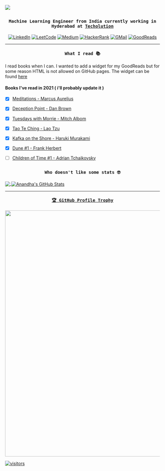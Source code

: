 ![](https://github.com/anandhakrishnanh/anandhakrishnanh/blob/main/assets/banner_cropped_hd.gif)
## <p align="center"><h4 align="center"><samp> Machine Learning Engineer from India currently working in Hyderabad at [Techolution](https://techolution.com/) </samp></h4></p>

<p align="center">
  <a href="www.linkedin.com/in/anandhakrishnanh"><img alt="LinkedIn" title="LinkedIn"src="https://img.shields.io/badge/Linkedin-0A66C2?style=for-the-badge&logo=Linkedin&logoColor=white"></a>
  <a href="https://leetcode.com/anandhakrishnanh/"><img alt="LeetCode" title="LeetCode"src="https://img.shields.io/badge/leetcode-%230077B5.svg?&style=for-the-badge&logo=leetcode"></a>
  <a href="https://medium.com/@anandhakrishnanh"><img alt="Medium" title="Medium"src="https://img.shields.io/badge/medium-%230077B5.svg?&style=for-the-badge&logo=Medium&logoColor=black"></a>
  <a href="https://www.hackerrank.com/AnandhaKrishnanH?hr_r=1"><img alt="HackerRank" src="https://img.shields.io/badge/HackerRank-2EC866?style=for-the-badge&logo=HackerRank&logoColor=white"></a>
  <a href="anandhakrishnanh1998@gmail.com?hr_r=1"><img alt="GMail" src="https://img.shields.io/badge/GMail-EA4335?style=for-the-badge&logo=Gmail&logoColor=white"></a>
  <a href="https://www.goodreads.com/anandhakrishnanh?hr_r=1"><img alt="GoodReads" src="https://img.shields.io/badge/goodreads-white?style=for-the-badge&logo=goodreads&logoColor=brown"></a>
</p>
<hr>

#### <p align="center"><h4 align="center"><samp> What I read 📚 </samp></h4></p>
I read books when I can. I wanted to add a widget for my GoodReads but for some reason HTML is not allowed on GitHub pages. The widget can be found [here](https://github.com/anandhakrishnanh/anandhakrishnanh/blob/main/assets/goodreads.html) 
    
#### Books I've read in 2021 ( i'll probably update it )

- [x] [Meditations - Marcus Aurelius](https://www.goodreads.com/book/show/30659.Meditations)
- [x] [Deception Point - Dan Brown](https://www.goodreads.com/book/show/976.Deception_Point)
- [x] [Tuesdays with Morrie - Mitch Albom](https://www.goodreads.com/book/show/6900.Tuesdays_with_Morrie)
- [x] [Tao Te Ching - Lao Tzu](https://www.goodreads.com/book/show/67896.Tao_Te_Ching)
- [x] [Kafka on the Shore - Haruki Murakami](https://www.goodreads.com/book/show/4929.Kafka_on_the_Shore)
- [x] [Dune #1 - Frank Herbert](https://www.goodreads.com/book/show/43419431-dune)
- [ ] [Children of Time #1 - Adrian Tchaikovsky ](https://www.goodreads.com/book/show/25499718-children-of-time)


## <p align="center"><h4 align="center"><samp> Who doesn't like some stats 🤓 </samp></h4></p>

<a href="https://github.com/anandhakrishnanh">
  <img align="center" src="https://github-readme-stats.vercel.app/api/top-langs/?username=anandhakrishnanh&hide=java,html,tex&title_color=ffffff&text_color=c9cacc&icon_color=2bbc8a&bg_color=1d1f21&langs_count=3" />
</a>
<a href="https://github.com/anandhakrishnanh">
  <img align="center" src="https://github-readme-stats.vercel.app/api?username=anandhakrishnanh&show_icons=true&line_height=27&count_private=true&title_color=ffffff&text_color=c9cacc&icon_color=2bbc8a&bg_color=1d1f21" alt="Anandha's GitHub Stats" />

<hr>

#### <p align="center"><h4 align="center"><samp> 🏆 GitHub Profile Trophy </samp></h4></p>
  <img width=800 src="https://github-profile-trophy.vercel.app/?username=anandhakrishnanh&column=6&theme=onedark&no-frame=true&no-bg=true"/> 


![visitors](https://visitor-badge.glitch.me/badge?page_id=anandhakrishnanh/anandhakrishnanh)




